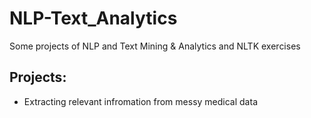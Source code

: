 # NLP-Text_Analytics
Some projects of NLP and Text Mining &amp; Analytics and NLTK exercises

## Projects:
- Extracting relevant infromation from messy medical data
